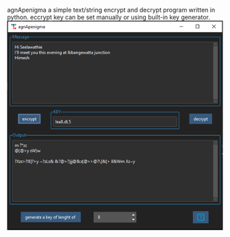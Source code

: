 agnApenigma 
a simple text/string encrypt and decrypt program written in python. eccrypt key can be set manually or using built-in key generator.
![Alt text](screenshots/appwindow.png)

